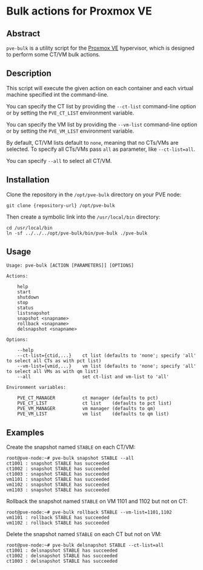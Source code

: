 # Bulk actions for Proxmox VE

## Abstract

`pve-bulk` is a utility script for the [Proxmox VE](https://www.proxmox.com) hypervisor, which is designed to perform some CT/VM bulk actions.

## Description

This script will execute the given action on each container and each virtual machine specified int the command-line.

You can specify the CT list by providing the `--ct-list` command-line option or by setting the `PVE_CT_LIST` environment variable.

You can specify the VM list by providing the `--vm-list` command-line option or by setting the `PVE_VM_LIST` environment variable.

By default, CT/VM lists default to `none`, meaning that no CTs/VMs are selected. To specify all CTs/VMs pass `all` as parameter, like `--ct-list=all`.

You can specify `--all` to select all CT/VM.

## Installation

Clone the repository in the `/opt/pve-bulk` directory on your PVE node:

```
git clone {repository-url} /opt/pve-bulk
```

Then create a symbolic link into the `/usr/local/bin` directory:

```
cd /usr/local/bin
ln -sf ../../../opt/pve-bulk/bin/pve-bulk ./pve-bulk
```

## Usage

```
Usage: pve-bulk [ACTION [PARAMETERS]] [OPTIONS]

Actions:

    help
    start
    shutdown
    stop
    status
    listsnapshot
    snapshot <snapname>
    rollback <snapname>
    delsnapshot <snapname>

Options:

    --help
    --ct-list={ctid,...}    ct list (defaults to 'none'; specify 'all' to select all CTs as with pct list)
    --vm-list={vmid,...}    vm list (defaults to 'none'; specify 'all' to select all VMs as with qm list)
    --all                   set ct-list and vm-list to 'all'

Environment variables:

    PVE_CT_MANAGER          ct manager (defaults to pct)
    PVE_CT_LIST             ct list    (defaults to pct list)
    PVE_VM_MANAGER          vm manager (defaults to qm)
    PVE_VM_LIST             vm list    (defaults to qm list)

```

## Examples

Create the snapshot named `STABLE` on each CT/VM:

```
root@pve-node:~# pve-bulk snapshot STABLE --all
ct1001 : snapshot STABLE has succeeded
ct1002 : snapshot STABLE has succeeded
ct1003 : snapshot STABLE has succeeded
vm1101 : snapshot STABLE has succeeded
vm1102 : snapshot STABLE has succeeded
vm1103 : snapshot STABLE has succeeded
```

Rollback the snapshot named `STABLE` on VM 1101 and 1102 but not on CT:

```
root@pve-node:~# pve-bulk rollback STABLE --vm-list=1101,1102
vm1101 : rollback STABLE has succeeded
vm1102 : rollback STABLE has succeeded
```

Delete the snapshot named `STABLE` on each CT but not on VM:

```
root@pve-node:~# pve-bulk delsnapshot STABLE --ct-list=all
ct1001 : delsnapshot STABLE has succeeded
ct1002 : delsnapshot STABLE has succeeded
ct1003 : delsnapshot STABLE has succeeded
```
